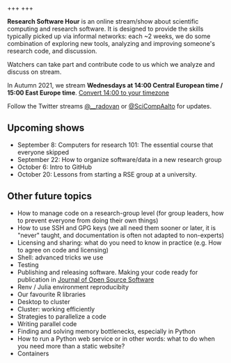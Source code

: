 +++
+++

**Research Software Hour** is an online stream/show about scientific computing and
research software.  It is designed to provide the skills typically picked up
via informal networks: each ~2 weeks, we do some combination of exploring new
tools, analyzing and improving someone's research code, and discussion.

Watchers can take part and contribute code to us which we analyze and discuss
on stream.

In Autumn 2021, we stream **Wednesdays at 14:00
Central European time / 15:00 East Europe time**. [Convert 14:00 to your timezone](https://arewemeetingyet.com/Stockholm/2021-09-08/14:00/w/Research%20Software%20Hour#eyJ1cmwiOiJodHRwczovL3R3aXRjaC50di9SU0hvdXIifQ==)

Follow the Twitter streams
[@\_\_radovan](https://twitter.com/__radovan) or
[@SciCompAalto](https://twitter.com/SciCompAalto) for updates.


## Upcoming shows

* September 8: Computers for research 101: The essential course that everyone skipped
* September 22: How to organize software/data in a new research group
* October 6: Intro to GitHub
* October 20: Lessons from starting a RSE group at a university.


## Other future topics

* How to manage code on a research-group level (for group leaders, how to prevent everyone from doing their own things)
* How to use SSH and GPG keys (we all need them sooner or later, it is "never" taught, and documentation is often not adapted to non-experts)
* Licensing and sharing: what do you need to know in practice (e.g. How to agree on code and licensing)
* Shell: advanced tricks we use
* Testing
* Publishing and releasing software.  Making your code ready for
  publication in [Journal of Open Source Software](https://joss.theoj.org/)
* Renv / Julia environment reproducibity
* Our favourite R libraries
* Desktop to cluster
* Cluster: working efficiently
* Strategies to parallelize a code
* Writing parallel code
* Finding and solving memory bottlenecks, especially in Python
* How to run a Python web service or in other words: what to do when you need more than a static website?
* Containers
